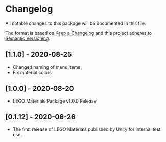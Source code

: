 # Changelog
All notable changes to this package will be documented in this file.

The format is based on [Keep a Changelog](http://keepachangelog.com/en/1.0.0/)
and this project adheres to [Semantic Versioning](http://semver.org/spec/v2.0.0.html).

## [1.1.0] - 2020-08-25
- Changed naming of menu items
- Fix material colors

## [1.0.0] - 2020-08-20
- LEGO Materials Package v1.0.0 Release

## [0.1.12] - 2020-06-26
- The first release of LEGO Materials published by Unity for internal test use.
